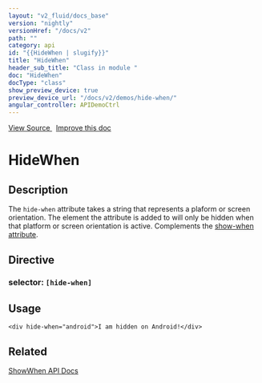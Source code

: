 ```yaml
---
layout: "v2_fluid/docs_base"
version: "nightly"
versionHref: "/docs/v2"
path: ""
category: api
id: "{{HideWhen | slugify}}"
title: "HideWhen"
header_sub_title: "Class in module "
doc: "HideWhen"
docType: "class"
show_preview_device: true
preview_device_url: "/docs/v2/demos/hide-when/"
angular_controller: APIDemoCtrl 
---
```





<div class="improve-docs">
  <a href='http://github.com/driftyco/ionic2/tree/master/ionic/components/show-hide-when/show-hide-when.ts#L88'>
    View Source
  </a>
  &nbsp;
  <a href='http://github.com/driftyco/ionic2/edit/master/ionic/components/show-hide-when/show-hide-when.ts#L88'>
    Improve this doc
  </a>

</div>




<h1 class="api-title">


HideWhen






</h1>






<h2>Description</h2>

<p>The <code>hide-when</code> attribute takes a string that represents a plaform or screen orientation.
The element the attribute is added to will only be hidden when that platform or screen orientation is active.
Complements the <a href="../ShowWhen">show-when attribute</a>.</p>


<h2>Directive</h2>
<h3>selector: <code>[hide-when]</code></h3>

<h2>Usage</h2>

<pre><code class="lang-html">&lt;div hide-when=&quot;android&quot;&gt;I am hidden on Android!&lt;/div&gt;
</code></pre>







<h2>Related</h2>

<a href='../ShowWhen'>ShowWhen API Docs</a><!-- end content block -->


<!-- end body block -->

